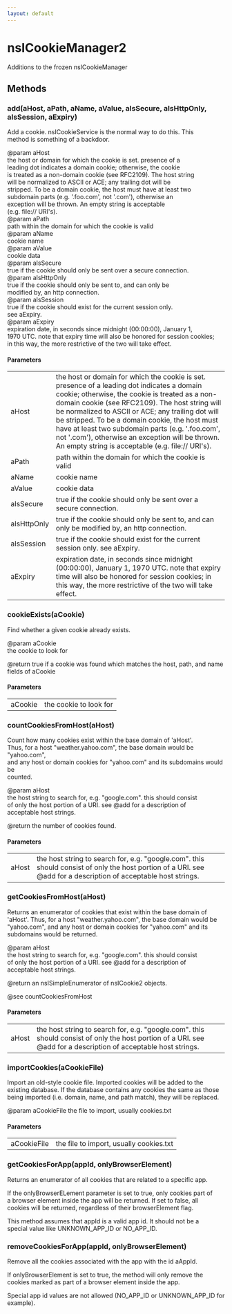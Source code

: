 ```yaml
---
layout: default
---
```


# nsICookieManager2 #
   
Additions to the frozen nsICookieManager  
  

## Methods ##

### add(aHost, aPath, aName, aValue, aIsSecure, aIsHttpOnly, aIsSession, aExpiry) ###
  
Add a cookie. nsICookieService is the normal way to do this. This  
method is something of a backdoor.  
  
@param aHost  
       the host or domain for which the cookie is set. presence of a  
       leading dot indicates a domain cookie; otherwise, the cookie  
       is treated as a non-domain cookie (see RFC2109). The host string  
       will be normalized to ASCII or ACE; any trailing dot will be  
       stripped. To be a domain cookie, the host must have at least two  
       subdomain parts (e.g. '.foo.com', not '.com'), otherwise an  
       exception will be thrown. An empty string is acceptable  
       (e.g. file:// URI's).  
@param aPath  
       path within the domain for which the cookie is valid  
@param aName  
       cookie name  
@param aValue  
       cookie data  
@param aIsSecure  
       true if the cookie should only be sent over a secure connection.  
@param aIsHttpOnly  
       true if the cookie should only be sent to, and can only be  
       modified by, an http connection.  
@param aIsSession  
       true if the cookie should exist for the current session only.  
       see aExpiry.  
@param aExpiry  
       expiration date, in seconds since midnight (00:00:00), January 1,  
       1970 UTC. note that expiry time will also be honored for session cookies;  
       in this way, the more restrictive of the two will take effect.  
  

#### Parameters ####

<table>

<tr>
<td>aHost</td>
<td>       the host or domain for which the cookie is set. presence of a  
       leading dot indicates a domain cookie; otherwise, the cookie  
       is treated as a non-domain cookie (see RFC2109). The host string  
       will be normalized to ASCII or ACE; any trailing dot will be  
       stripped. To be a domain cookie, the host must have at least two  
       subdomain parts (e.g. '.foo.com', not '.com'), otherwise an  
       exception will be thrown. An empty string is acceptable  
       (e.g. file:// URI's).  
</td>
</tr>

<tr>
<td>aPath</td>
<td>       path within the domain for which the cookie is valid  
</td>
</tr>

<tr>
<td>aName</td>
<td>       cookie name  
</td>
</tr>

<tr>
<td>aValue</td>
<td>       cookie data  
</td>
</tr>

<tr>
<td>aIsSecure</td>
<td>       true if the cookie should only be sent over a secure connection.  
</td>
</tr>

<tr>
<td>aIsHttpOnly</td>
<td>       true if the cookie should only be sent to, and can only be  
       modified by, an http connection.  
</td>
</tr>

<tr>
<td>aIsSession</td>
<td>       true if the cookie should exist for the current session only.  
       see aExpiry.  
</td>
</tr>

<tr>
<td>aExpiry</td>
<td>       expiration date, in seconds since midnight (00:00:00), January 1,  
       1970 UTC. note that expiry time will also be honored for session cookies;  
       in this way, the more restrictive of the two will take effect.  
</td>
</tr>

</table>

### cookieExists(aCookie) ###
  
Find whether a given cookie already exists.  
  
@param aCookie  
       the cookie to look for  
  
@return true if a cookie was found which matches the host, path, and name  
        fields of aCookie  
  

#### Parameters ####

<table>

<tr>
<td>aCookie</td>
<td>       the cookie to look for  
</td>
</tr>

</table>

### countCookiesFromHost(aHost) ###
  
Count how many cookies exist within the base domain of 'aHost'.  
Thus, for a host "weather.yahoo.com", the base domain would be "yahoo.com",  
and any host or domain cookies for "yahoo.com" and its subdomains would be  
counted.  
  
@param aHost  
       the host string to search for, e.g. "google.com". this should consist  
       of only the host portion of a URI. see @add for a description of  
       acceptable host strings.  
  
@return the number of cookies found.  
  

#### Parameters ####

<table>

<tr>
<td>aHost</td>
<td>       the host string to search for, e.g. "google.com". this should consist  
       of only the host portion of a URI. see @add for a description of  
       acceptable host strings.  
</td>
</tr>

</table>

### getCookiesFromHost(aHost) ###
  
Returns an enumerator of cookies that exist within the base domain of  
'aHost'. Thus, for a host "weather.yahoo.com", the base domain would be  
"yahoo.com", and any host or domain cookies for "yahoo.com" and its  
subdomains would be returned.  
  
@param aHost  
       the host string to search for, e.g. "google.com". this should consist  
       of only the host portion of a URI. see @add for a description of  
       acceptable host strings.  
  
@return an nsISimpleEnumerator of nsICookie2 objects.  
  
@see countCookiesFromHost  
  

#### Parameters ####

<table>

<tr>
<td>aHost</td>
<td>       the host string to search for, e.g. "google.com". this should consist  
       of only the host portion of a URI. see @add for a description of  
       acceptable host strings.  
</td>
</tr>

</table>

### importCookies(aCookieFile) ###
  
Import an old-style cookie file. Imported cookies will be added to the  
existing database. If the database contains any cookies the same as those  
being imported (i.e. domain, name, and path match), they will be replaced.  
  
@param aCookieFile the file to import, usually cookies.txt  
  

#### Parameters ####

<table>

<tr>
<td>aCookieFile</td>
<td>the file to import, usually cookies.txt  
</td>
</tr>

</table>

### getCookiesForApp(appId, onlyBrowserElement) ###
  
Returns an enumerator of all cookies that are related to a specific app.  
  
If the onlyBrowserELement parameter is set to true, only cookies part of  
a browser element inside the app will be returned. If set to false, all  
cookies will be returned, regardless of their browserElement flag.  
  
This method assumes that appId is a valid app id. It should not be a  
special value like UNKNOWN_APP_ID or NO_APP_ID.  
  

### removeCookiesForApp(appId, onlyBrowserElement) ###
  
Remove all the cookies associated with the app with the id aAppId.  
  
If onlyBrowserElement is set to true, the method will only remove the  
cookies marked as part of a browser element inside the app.  
  
Special app id values are not allowed (NO_APP_ID or UNKNOWN_APP_ID for example).  
  
